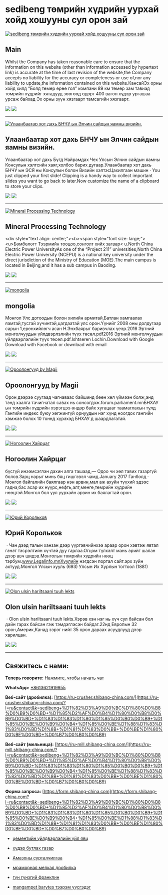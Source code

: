# sedibeng төмрийн хүдрийн уурхай хойд хошууны сул орон зай

<a href="https://swt.shibang-china.com/?l=ru&img&k=sedibeng+%D1%82%D3%A9%D0%BC%D1%80%D0%B8%D0%B9%D0%BD+%D1%85%D2%AF%D0%B4%D1%80%D0%B8%D0%B9%D0%BD+%D1%83%D1%83%D1%80%D1%85%D0%B0%D0%B9+%D1%85%D0%BE%D0%B9%D0%B4+%D1%85%D0%BE%D1%88%D1%83%D1%83%D0%BD%D1%8B+%D1%81%D1%83%D0%BB+%D0%BE%D1%80%D0%BE%D0%BD+%D0%B7%D0%B0%D0%B9" target="_blank">![sedibeng төмрийн хүдрийн уурхай хойд хошууны сул орон зай](http://static.shibang-china.com/all-800x300/1124.jpg)</a>

## Main
Whilst the Company has taken reasonable care to ensure that the information on this website (other than information accessed by hypertext link) is accurate at the time of last revision of the website,the Company accepts no liability for the accuracy or completeness or use of,nor any liability to update,the information contained on this website.КансайЭх орны хойд хилд “Болд төмөр ерөө гол” компани 89 км төмөр зам тавиад төмрийн хүдрийг хятадууд зөөгөөд өдөрт 400 вагон хүдэр ургашаа урсаж байхад Эх орны зүүн хязгаарт тамсагийн хязгаарт.


<a href="https://whatsapp.shibangsoft.com/WhatsApp.php" target="_blank" title="WhatsApp">![](http://static.shibang-china.com/icon/whatsapp.png)</a> <a href="https://swt.shibang-china.com/?l=ru&icon&k=sedibeng+%D1%82%D3%A9%D0%BC%D1%80%D0%B8%D0%B9%D0%BD+%D1%85%D2%AF%D0%B4%D1%80%D0%B8%D0%B9%D0%BD+%D1%83%D1%83%D1%80%D1%85%D0%B0%D0%B9+%D1%85%D0%BE%D0%B9%D0%B4+%D1%85%D0%BE%D1%88%D1%83%D1%83%D0%BD%D1%8B+%D1%81%D1%83%D0%BB+%D0%BE%D1%80%D0%BE%D0%BD+%D0%B7%D0%B0%D0%B9" target="_blank">![](http://static.shibang-china.com/icon/chat-ru.png)</a>

---

<a href="https://swt.shibang-china.com/?l=ru&img&k=sedibeng+%D1%82%D3%A9%D0%BC%D1%80%D0%B8%D0%B9%D0%BD+%D1%85%D2%AF%D0%B4%D1%80%D0%B8%D0%B9%D0%BD+%D1%83%D1%83%D1%80%D1%85%D0%B0%D0%B9+%D1%85%D0%BE%D0%B9%D0%B4+%D1%85%D0%BE%D1%88%D1%83%D1%83%D0%BD%D1%8B+%D1%81%D1%83%D0%BB+%D0%BE%D1%80%D0%BE%D0%BD+%D0%B7%D0%B0%D0%B9" target="_blank">![Улаанбаатар хот дахь БНЧУ ын Элчин сайдын яамны визийн.](http://static.shibang-china.com/all-800x300/1442.jpg)</a>

## Улаанбаатар хот дахь БНЧУ ын Элчин сайдын яамны визийн.
Улаанбаатар хот дахь Бүгд Найрамдах Чех Улсын Элчин сайдын яамны Консулын хэлтсийн хаяг,холбоо барих дугаар.Улаанбаатар хот дахь БНЧУ ын ЭСЯ ны Консулын болон Визийн хэлтэсЦахилгаан машин&nbsp;&#0183;&#32;You just clipped your first slide! Clipping is a handy way to collect important slides you want to go back to later.Now customize the name of a clipboard to store your clips.


<a href="https://whatsapp.shibangsoft.com/WhatsApp.php" target="_blank" title="WhatsApp">![](http://static.shibang-china.com/icon/whatsapp.png)</a> <a href="https://swt.shibang-china.com/?l=ru&icon&k=sedibeng+%D1%82%D3%A9%D0%BC%D1%80%D0%B8%D0%B9%D0%BD+%D1%85%D2%AF%D0%B4%D1%80%D0%B8%D0%B9%D0%BD+%D1%83%D1%83%D1%80%D1%85%D0%B0%D0%B9+%D1%85%D0%BE%D0%B9%D0%B4+%D1%85%D0%BE%D1%88%D1%83%D1%83%D0%BD%D1%8B+%D1%81%D1%83%D0%BB+%D0%BE%D1%80%D0%BE%D0%BD+%D0%B7%D0%B0%D0%B9" target="_blank">![](http://static.shibang-china.com/icon/chat-ru.png)</a>

---

<a href="https://swt.shibang-china.com/?l=ru&img&k=sedibeng+%D1%82%D3%A9%D0%BC%D1%80%D0%B8%D0%B9%D0%BD+%D1%85%D2%AF%D0%B4%D1%80%D0%B8%D0%B9%D0%BD+%D1%83%D1%83%D1%80%D1%85%D0%B0%D0%B9+%D1%85%D0%BE%D0%B9%D0%B4+%D1%85%D0%BE%D1%88%D1%83%D1%83%D0%BD%D1%8B+%D1%81%D1%83%D0%BB+%D0%BE%D1%80%D0%BE%D0%BD+%D0%B7%D0%B0%D0%B9" target="_blank">![Mineral Processing Technology](http://static.shibang-china.com/all-800x300/499.jpg)</a>

## Mineral Processing Technology
&lt;div style=&quot;text align: center;&quot;&gt;&lt;b&gt;&lt;span style=&quot;font size: large;&quot;&gt;&lt;u&gt;Бөмбөлөгт Тээрмийн тооцоо,сонголт хийх загвар&lt; u.North China Electric Power UniversityAs one of the “Project 211” universities,North China Electric Power University (NCEPU) is a national key university under the direct jurisdiction of the Ministry of Education (MOE).The main campus is located in Beijing,and it has a sub campus in Baoding.


<a href="https://whatsapp.shibangsoft.com/WhatsApp.php" target="_blank" title="WhatsApp">![](http://static.shibang-china.com/icon/whatsapp.png)</a> <a href="https://swt.shibang-china.com/?l=ru&icon&k=sedibeng+%D1%82%D3%A9%D0%BC%D1%80%D0%B8%D0%B9%D0%BD+%D1%85%D2%AF%D0%B4%D1%80%D0%B8%D0%B9%D0%BD+%D1%83%D1%83%D1%80%D1%85%D0%B0%D0%B9+%D1%85%D0%BE%D0%B9%D0%B4+%D1%85%D0%BE%D1%88%D1%83%D1%83%D0%BD%D1%8B+%D1%81%D1%83%D0%BB+%D0%BE%D1%80%D0%BE%D0%BD+%D0%B7%D0%B0%D0%B9" target="_blank">![](http://static.shibang-china.com/icon/chat-ru.png)</a>

---

<a href="https://swt.shibang-china.com/?l=ru&img&k=sedibeng+%D1%82%D3%A9%D0%BC%D1%80%D0%B8%D0%B9%D0%BD+%D1%85%D2%AF%D0%B4%D1%80%D0%B8%D0%B9%D0%BD+%D1%83%D1%83%D1%80%D1%85%D0%B0%D0%B9+%D1%85%D0%BE%D0%B9%D0%B4+%D1%85%D0%BE%D1%88%D1%83%D1%83%D0%BD%D1%8B+%D1%81%D1%83%D0%BB+%D0%BE%D1%80%D0%BE%D0%BD+%D0%B7%D0%B0%D0%B9" target="_blank">![mongolia](http://static.shibang-china.com/all-800x300/868.jpg)</a>

## mongolia
Монгол Улс дотоодын болон хилийн армитай,Батлан хамгаалах яамтай,тусгай хүчинтэй,цагдаатай улс орон.Үүнийг 2008 оны долдугаар сарын 1,ерөнхийлөгч асан Н.Энхбаярыг баривчлах үеэр.2016 Эртний монголчуудын үйлдвэрлэлийн түүх төсөл.pdf2016 Эртний монголчуудын үйлдвэрлэлийн түүх төсөл.pdf.Ishtseren Lochin.Download with Google Download with Facebook or download with email


<a href="https://whatsapp.shibangsoft.com/WhatsApp.php" target="_blank" title="WhatsApp">![](http://static.shibang-china.com/icon/whatsapp.png)</a> <a href="https://swt.shibang-china.com/?l=ru&icon&k=sedibeng+%D1%82%D3%A9%D0%BC%D1%80%D0%B8%D0%B9%D0%BD+%D1%85%D2%AF%D0%B4%D1%80%D0%B8%D0%B9%D0%BD+%D1%83%D1%83%D1%80%D1%85%D0%B0%D0%B9+%D1%85%D0%BE%D0%B9%D0%B4+%D1%85%D0%BE%D1%88%D1%83%D1%83%D0%BD%D1%8B+%D1%81%D1%83%D0%BB+%D0%BE%D1%80%D0%BE%D0%BD+%D0%B7%D0%B0%D0%B9" target="_blank">![](http://static.shibang-china.com/icon/chat-ru.png)</a>

---

<a href="https://swt.shibang-china.com/?l=ru&img&k=sedibeng+%D1%82%D3%A9%D0%BC%D1%80%D0%B8%D0%B9%D0%BD+%D1%85%D2%AF%D0%B4%D1%80%D0%B8%D0%B9%D0%BD+%D1%83%D1%83%D1%80%D1%85%D0%B0%D0%B9+%D1%85%D0%BE%D0%B9%D0%B4+%D1%85%D0%BE%D1%88%D1%83%D1%83%D0%BD%D1%8B+%D1%81%D1%83%D0%BB+%D0%BE%D1%80%D0%BE%D0%BD+%D0%B7%D0%B0%D0%B9" target="_blank">![Ороолонгууд by Magii](http://static.shibang-china.com/all-800x300/676.jpg)</a>

## Ороолонгууд by Magii
Орон дээрээ суугаад чагнаваас байшинд бөөн хөл үймээн болж,энд тэнд хаалга тачигнатал савах нь сонсогдож.forum.parliament.mnБНХАУ ын төмрийн хүдрийн хэрэгцээ өндөр байх хугацааг таамаглахын тулд Гангийн индекс буюу хөгжингүй орнуудын нэг хүнд ноогдох гангийн хэмжээ болох 10 тоннд хүрэхэд БНХАУ д шаардлагатай.


<a href="https://whatsapp.shibangsoft.com/WhatsApp.php" target="_blank" title="WhatsApp">![](http://static.shibang-china.com/icon/whatsapp.png)</a> <a href="https://swt.shibang-china.com/?l=ru&icon&k=sedibeng+%D1%82%D3%A9%D0%BC%D1%80%D0%B8%D0%B9%D0%BD+%D1%85%D2%AF%D0%B4%D1%80%D0%B8%D0%B9%D0%BD+%D1%83%D1%83%D1%80%D1%85%D0%B0%D0%B9+%D1%85%D0%BE%D0%B9%D0%B4+%D1%85%D0%BE%D1%88%D1%83%D1%83%D0%BD%D1%8B+%D1%81%D1%83%D0%BB+%D0%BE%D1%80%D0%BE%D0%BD+%D0%B7%D0%B0%D0%B9" target="_blank">![](http://static.shibang-china.com/icon/chat-ru.png)</a>

---

<a href="https://swt.shibang-china.com/?l=ru&img&k=sedibeng+%D1%82%D3%A9%D0%BC%D1%80%D0%B8%D0%B9%D0%BD+%D1%85%D2%AF%D0%B4%D1%80%D0%B8%D0%B9%D0%BD+%D1%83%D1%83%D1%80%D1%85%D0%B0%D0%B9+%D1%85%D0%BE%D0%B9%D0%B4+%D1%85%D0%BE%D1%88%D1%83%D1%83%D0%BD%D1%8B+%D1%81%D1%83%D0%BB+%D0%BE%D1%80%D0%BE%D0%BD+%D0%B7%D0%B0%D0%B9" target="_blank">![Ногоолин Хайрцаг](http://static.shibang-china.com/all-800x300/734.jpg)</a>

## Ногоолин Хайрцаг
бүсгүй инээмсэглэн дахин алга ташаад,— Одоо чи хөл тавих газаргүй болов.Зарц нарыг минь бяц гишгэвэл чамд.January 2017 Ганболд&nbsp;&#0183;&#32;Монгол байгалийн баялгаар нэн арвин,мал аж ахуйн түүхий эдээс гадна,бас асар их нүүрс,нефть,алт,мөнгө,төмрийн хүдрийн нөөцтэй.Монгол бол уул уурхайн арвин их баялагтай орон.


<a href="https://whatsapp.shibangsoft.com/WhatsApp.php" target="_blank" title="WhatsApp">![](http://static.shibang-china.com/icon/whatsapp.png)</a> <a href="https://swt.shibang-china.com/?l=ru&icon&k=sedibeng+%D1%82%D3%A9%D0%BC%D1%80%D0%B8%D0%B9%D0%BD+%D1%85%D2%AF%D0%B4%D1%80%D0%B8%D0%B9%D0%BD+%D1%83%D1%83%D1%80%D1%85%D0%B0%D0%B9+%D1%85%D0%BE%D0%B9%D0%B4+%D1%85%D0%BE%D1%88%D1%83%D1%83%D0%BD%D1%8B+%D1%81%D1%83%D0%BB+%D0%BE%D1%80%D0%BE%D0%BD+%D0%B7%D0%B0%D0%B9" target="_blank">![](http://static.shibang-china.com/icon/chat-ru.png)</a>

---

<a href="https://swt.shibang-china.com/?l=ru&img&k=sedibeng+%D1%82%D3%A9%D0%BC%D1%80%D0%B8%D0%B9%D0%BD+%D1%85%D2%AF%D0%B4%D1%80%D0%B8%D0%B9%D0%BD+%D1%83%D1%83%D1%80%D1%85%D0%B0%D0%B9+%D1%85%D0%BE%D0%B9%D0%B4+%D1%85%D0%BE%D1%88%D1%83%D1%83%D0%BD%D1%8B+%D1%81%D1%83%D0%BB+%D0%BE%D1%80%D0%BE%D0%BD+%D0%B7%D0%B0%D0%B9" target="_blank">![Юрий Корольков](http://static.shibang-china.com/all-800x300/470.jpg)</a>

## Юрий Корольков
&nbsp;&#0183;&#32;Чан дээд талын ханзан дээр үүргэвчийнхээ араар орон хэвтэж явтал гэнэт тэсрэлтийн хүчтэй дуу гарлаа.Огцом түлхэлт мань эрийг шалан дээр авч шидэв.Монголын төмрийн хүдрийн нөөц тэрбум.www.Legalinfo.mnХуулийн нэгдсэн портал сайт.эрх зүйн актууд.Монгол Улсын хууль (693) Улсын Их Хурлын тогтоол (1881)


<a href="https://whatsapp.shibangsoft.com/WhatsApp.php" target="_blank" title="WhatsApp">![](http://static.shibang-china.com/icon/whatsapp.png)</a> <a href="https://swt.shibang-china.com/?l=ru&icon&k=sedibeng+%D1%82%D3%A9%D0%BC%D1%80%D0%B8%D0%B9%D0%BD+%D1%85%D2%AF%D0%B4%D1%80%D0%B8%D0%B9%D0%BD+%D1%83%D1%83%D1%80%D1%85%D0%B0%D0%B9+%D1%85%D0%BE%D0%B9%D0%B4+%D1%85%D0%BE%D1%88%D1%83%D1%83%D0%BD%D1%8B+%D1%81%D1%83%D0%BB+%D0%BE%D1%80%D0%BE%D0%BD+%D0%B7%D0%B0%D0%B9" target="_blank">![](http://static.shibang-china.com/icon/chat-ru.png)</a>

---

<a href="https://swt.shibang-china.com/?l=ru&img&k=sedibeng+%D1%82%D3%A9%D0%BC%D1%80%D0%B8%D0%B9%D0%BD+%D1%85%D2%AF%D0%B4%D1%80%D0%B8%D0%B9%D0%BD+%D1%83%D1%83%D1%80%D1%85%D0%B0%D0%B9+%D1%85%D0%BE%D0%B9%D0%B4+%D1%85%D0%BE%D1%88%D1%83%D1%83%D0%BD%D1%8B+%D1%81%D1%83%D0%BB+%D0%BE%D1%80%D0%BE%D0%BD+%D0%B7%D0%B0%D0%B9" target="_blank">![Olon ulsin hariltsaani tuuh lekts](http://static.shibang-china.com/all-800x300/1229.jpg)</a>

## Olon ulsin hariltsaani tuuh lekts
&nbsp;&#0183;&#32;Olon ulsin hariltsaani tuuh lekts.Хэрэв хэн нэг нь хүч сул байсан бол дайн гарах байсан гэж тэмдэглэсэн байдаг.22нд Европын 32 орон,Америк,Канад зэрэг нийт 35 орон дараах асуудлууд дээр харилцан.

<a href="https://whatsapp.shibangsoft.com/WhatsApp.php" target="_blank" title="WhatsApp">![](http://static.shibang-china.com/icon/whatsapp.png)</a> <a href="https://swt.shibang-china.com/?l=ru&icon&k=sedibeng+%D1%82%D3%A9%D0%BC%D1%80%D0%B8%D0%B9%D0%BD+%D1%85%D2%AF%D0%B4%D1%80%D0%B8%D0%B9%D0%BD+%D1%83%D1%83%D1%80%D1%85%D0%B0%D0%B9+%D1%85%D0%BE%D0%B9%D0%B4+%D1%85%D0%BE%D1%88%D1%83%D1%83%D0%BD%D1%8B+%D1%81%D1%83%D0%BB+%D0%BE%D1%80%D0%BE%D0%BD+%D0%B7%D0%B0%D0%B9" target="_blank">![](http://static.shibang-china.com/icon/chat-ru.png)</a>

---
## Свяжитесь с нами:

**Теперь говорите:** [Нажмите, чтобы начать чат](https://swt.shibang-china.com?l=ru&contact&k=sedibeng+%D1%82%D3%A9%D0%BC%D1%80%D0%B8%D0%B9%D0%BD+%D1%85%D2%AF%D0%B4%D1%80%D0%B8%D0%B9%D0%BD+%D1%83%D1%83%D1%80%D1%85%D0%B0%D0%B9+%D1%85%D0%BE%D0%B9%D0%B4+%D1%85%D0%BE%D1%88%D1%83%D1%83%D0%BD%D1%8B+%D1%81%D1%83%D0%BB+%D0%BE%D1%80%D0%BE%D0%BD+%D0%B7%D0%B0%D0%B9)

**WhatsApp:**  [+8613621919955](https://whatsapp.shibangsoft.com/WhatsApp.php)

**Веб-сайт (дробилка):** [https://ru-crusher.shibang-china.com/](https://ru-crusher.shibang-china.com/?l=ru&contact&k=sedibeng+%D1%82%D3%A9%D0%BC%D1%80%D0%B8%D0%B9%D0%BD+%D1%85%D2%AF%D0%B4%D1%80%D0%B8%D0%B9%D0%BD+%D1%83%D1%83%D1%80%D1%85%D0%B0%D0%B9+%D1%85%D0%BE%D0%B9%D0%B4+%D1%85%D0%BE%D1%88%D1%83%D1%83%D0%BD%D1%8B+%D1%81%D1%83%D0%BB+%D0%BE%D1%80%D0%BE%D0%BD+%D0%B7%D0%B0%D0%B9)

**Веб-сайт (мельница):** [https://ru-mill.shibang-china.com/](https://ru-mill.shibang-china.com/?l=ru&contact&k=sedibeng+%D1%82%D3%A9%D0%BC%D1%80%D0%B8%D0%B9%D0%BD+%D1%85%D2%AF%D0%B4%D1%80%D0%B8%D0%B9%D0%BD+%D1%83%D1%83%D1%80%D1%85%D0%B0%D0%B9+%D1%85%D0%BE%D0%B9%D0%B4+%D1%85%D0%BE%D1%88%D1%83%D1%83%D0%BD%D1%8B+%D1%81%D1%83%D0%BB+%D0%BE%D1%80%D0%BE%D0%BD+%D0%B7%D0%B0%D0%B9)

**Форма запроса:** [https://form.shibang-china.com](https://form.shibang-china.com?l=ru&contact&k=sedibeng+%D1%82%D3%A9%D0%BC%D1%80%D0%B8%D0%B9%D0%BD+%D1%85%D2%AF%D0%B4%D1%80%D0%B8%D0%B9%D0%BD+%D1%83%D1%83%D1%80%D1%85%D0%B0%D0%B9+%D1%85%D0%BE%D0%B9%D0%B4+%D1%85%D0%BE%D1%88%D1%83%D1%83%D0%BD%D1%8B+%D1%81%D1%83%D0%BB+%D0%BE%D1%80%D0%BE%D0%BD+%D0%B7%D0%B0%D0%B9)

* [цементийн үйлдвэрлэлийн үйл явц](../128/%D1%86%D0%B5%D0%BC%D0%B5%D0%BD%D1%82%D0%B8%D0%B9%D0%BD%20%D2%AF%D0%B9%D0%BB%D0%B4%D0%B2%D1%8D%D1%80%D0%BB%D1%8D%D0%BB%D0%B8%D0%B9%D0%BD%20%D2%AF%D0%B9%D0%BB%20%D1%8F%D0%B2%D1%86.md)

* [хүдэр бутлах газар](../129/%D1%85%D2%AF%D0%B4%D1%8D%D1%80%20%D0%B1%D1%83%D1%82%D0%BB%D0%B0%D1%85%20%D0%B3%D0%B0%D0%B7%D0%B0%D1%80.md)

* [Амазоны сурталчилгаа](../128/%D0%90%D0%BC%D0%B0%D0%B7%D0%BE%D0%BD%D1%8B%20%D1%81%D1%83%D1%80%D1%82%D0%B0%D0%BB%D1%87%D0%B8%D0%BB%D0%B3%D0%B0%D0%B0.md)

* [мраморная мелкая дробилка](../130/%D0%BC%D1%80%D0%B0%D0%BC%D0%BE%D1%80%D0%BD%D0%B0%D1%8F%20%D0%BC%D0%B5%D0%BB%D0%BA%D0%B0%D1%8F%20%D0%B4%D1%80%D0%BE%D0%B1%D0%B8%D0%BB%D0%BA%D0%B0.md)

* [гүн гүнзгий франклин](../129/%D0%B3%D2%AF%D0%BD%20%D0%B3%D2%AF%D0%BD%D0%B7%D0%B3%D0%B8%D0%B9%20%D1%84%D1%80%D0%B0%D0%BD%D0%BA%D0%BB%D0%B8%D0%BD.md)

* [mangampet barytes тээрэм үүсгэдэг](../128/mangampet%20barytes%20%D1%82%D1%8D%D1%8D%D1%80%D1%8D%D0%BC%20%D2%AF%D2%AF%D1%81%D0%B3%D1%8D%D0%B4%D1%8D%D0%B3.md)